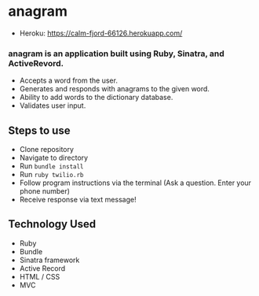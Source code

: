 # anagram
 * Heroku: https://calm-fjord-66126.herokuapp.com/

### anagram is an application built using Ruby, Sinatra, and ActiveRevord.
 
 * Accepts a word from the user.
 * Generates and responds with anagrams to the given word.
 * Ability to add words to the dictionary database.
 * Validates user input.

## Steps to use
  * Clone repository
  * Navigate to directory
  * Run `bundle install`
  * Run `ruby twilio.rb`
  * Follow program instructions via the terminal (Ask a question. Enter your phone number)
  * Receive response via text message!

## Technology Used
  * Ruby
  * Bundle
  * Sinatra framework
  * Active Record
  * HTML / CSS
  * MVC
